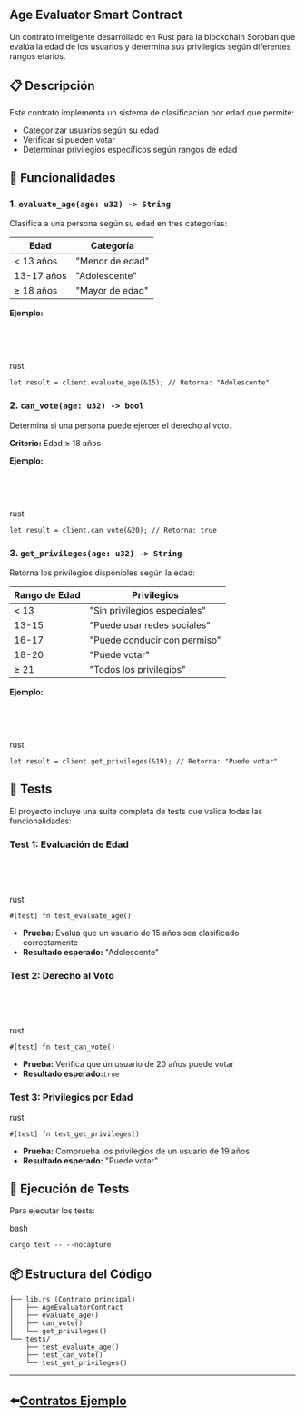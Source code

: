 ## Age Evaluator Smart Contract

Un contrato inteligente desarrollado en Rust para la blockchain Soroban que evalúa la edad de los usuarios y determina sus privilegios según diferentes rangos etarios.

## 📋 Descripción

Este contrato implementa un sistema de clasificación por edad que permite:

* Categorizar usuarios según su edad
* Verificar si pueden votar
* Determinar privilegios específicos según rangos de edad

## 🔧 Funcionalidades

### 1. `evaluate_age(age: u32) -> String`

Clasifica a una persona según su edad en tres categorías:

| Edad       | Categoría       |
| ---------- | --------------- |
| \< 13 años | "Menor de edad" |
| 13-17 años | "Adolescente"   |
| ≥ 18 años  | "Mayor de edad" |

**Ejemplo:**

 

 

rust

```plaintext
let result = client.evaluate_age(&15); // Retorna: "Adolescente"
```

### 2. `can_vote(age: u32) -> bool`

Determina si una persona puede ejercer el derecho al voto.

**Criterio:** Edad ≥ 18 años

**Ejemplo:**

 

 

rust

```plaintext
let result = client.can_vote(&20); // Retorna: true
```

### 3. `get_privileges(age: u32) -> String`

Retorna los privilegios disponibles según la edad:

| Rango de Edad | Privilegios                  |
| ------------- | ---------------------------- |
| \< 13         | "Sin privilegios especiales" |
| 13-15         | "Puede usar redes sociales"  |
| 16-17         | "Puede conducir con permiso" |
| 18-20         | "Puede votar"                |
| ≥ 21          | "Todos los privilegios"      |

**Ejemplo:**

 

 

rust

```plaintext
let result = client.get_privileges(&19); // Retorna: "Puede votar"
```

## 🧪 Tests

El proyecto incluye una suite completa de tests que valida todas las funcionalidades:

### Test 1: Evaluación de Edad

 

 

rust

```plaintext
#[test] fn test_evaluate_age()
```

* **Prueba:** Evalúa que un usuario de 15 años sea clasificado correctamente
* **Resultado esperado:** "Adolescente"

### Test 2: Derecho al Voto

 

 

rust

```plaintext
#[test] fn test_can_vote()
```

* **Prueba:** Verifica que un usuario de 20 años puede votar
* **Resultado esperado:**`true`

### Test 3: Privilegios por Edad

rust

```plaintext
#[test] fn test_get_privileges()
```

* **Prueba:** Comprueba los privilegios de un usuario de 19 años
* **Resultado esperado:** "Puede votar"

## 🚀 Ejecución de Tests

Para ejecutar los tests:

bash

```plaintext
cargo test -- --nocapture
```

## 📦 Estructura del Código

```plaintext
├── lib.rs (Contrato principal)
│   ├── AgeEvaluatorContract
│   ├── evaluate_age()
│   ├── can_vote()
│   └── get_privileges()
└── tests/
    ├── test_evaluate_age()
    ├── test_can_vote()
    └── test_get_privileges()
```
---
⬅️[**Contratos Ejemplo** ](../README.md) 
---
